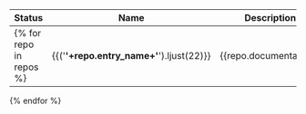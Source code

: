Status  | Name                    | Description
------- | ----------------------- | ------------
{% for repo in repos %}         | {{('**'+repo.entry_name+'**').ljust(22)}} | {{repo.documentation}}
{% endfor %}
